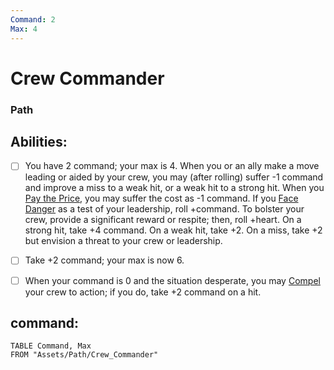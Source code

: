 ```yaml
---
Command: 2
Max: 4
---
```

# Crew Commander
### Path


## Abilities:
- [ ] You have 2 command; your max is 4. When you or an ally make a move leading or aided by your crew, you may (after rolling) suffer -1 command and improve a miss to a weak hit, or a weak hit to a strong hit. When you [Pay the Price](Pay_the_Price.md), you may suffer the cost as -1 command. If you [Face Danger](40_Mechanics/Moves/Adventure/Face_Danger.md) as a test of your leadership, roll +command. To bolster your crew, provide a significant reward or respite; then, roll +heart. On a strong hit, take +4 command. On a weak hit, take +2. On a miss, take +2 but envision a threat to your crew or leadership.

- [ ] Take +2 command; your max is now 6.

- [ ] When your command is 0 and the situation desperate, you may [Compel](Compel.md) your crew to action; if you do, take +2 command on a hit.

## command:
```dataview
TABLE Command, Max
FROM "Assets/Path/Crew_Commander"
```